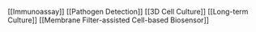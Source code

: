 [[Immunoassay]]
[[Pathogen Detection]]
[[3D Cell Culture]]
[[Long-term Culture]]
[[Membrane Filter-assisted Cell-based Biosensor]]
